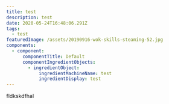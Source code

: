 ```yaml
---
title: test
description: test
date: 2020-05-24T16:48:06.291Z
tags:
  - test
featuredImage: /assets/20190916-wok-skills-steaming-52.jpg
components:
  - component:
      componentTitle: Default
      componentIngredientObjects:
        - ingredientObject:
            ingredientMachineName: test
            ingredientDisplay: test
---
```

fldkskdfhal